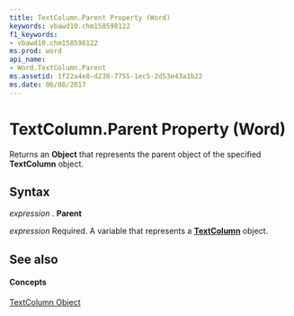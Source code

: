```yaml
---
title: TextColumn.Parent Property (Word)
keywords: vbawd10.chm158598122
f1_keywords:
- vbawd10.chm158598122
ms.prod: word
api_name:
- Word.TextColumn.Parent
ms.assetid: 1f22a4e8-d238-7755-1ec5-2d53e43a1b22
ms.date: 06/08/2017
---
```



# TextColumn.Parent Property (Word)

Returns an  **Object** that represents the parent object of the specified **TextColumn** object.


## Syntax

 _expression_ . **Parent**

 _expression_ Required. A variable that represents a **[TextColumn](Word.TextColumn.md)** object.


## See also


#### Concepts


[TextColumn Object](Word.TextColumn.md)

